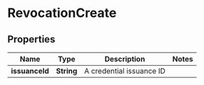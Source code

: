 

# RevocationCreate


## Properties

Name | Type | Description | Notes
------------ | ------------- | ------------- | -------------
**issuanceId** | **String** | A credential issuance ID | 




